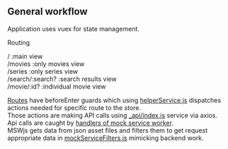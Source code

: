 ## General workflow

Application uses vuex for state management. 

Routing 

/                   :main view   
/movies             :only movies view   
/series             :only series view   
/search/:search?    :search results view   
/movie/:id?         :individual movie view   

[Routes](https://github.com/Vilina/movie-search/blob/main/src/router.js) have beforeEnter guards which using [helperService.js](https://github.com/Vilina/movie-search/tree/main/src/_services) dispatches actions needed for specific route to the store.     
Those actions are making API calls using [_api/index.js](https://github.com/Vilina/movie-search/blob/main/src/_api/index.js) service via axios.   
Api calls are caught by [handlers of mock service worker](https://github.com/Vilina/movie-search/blob/main/src/_api/mock/handlers.js).  
MSWjs gets data from json asset files and filters them to get request appropriate data in [mockServiceFilters.js](https://github.com/Vilina/movie-search/blob/main/src/_api/mock/mockServerFilters.js) mimicking backend work.  

 